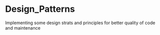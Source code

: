 # Design_Patterns
Implementing some design strats and principles for better quality of code and maintenance
